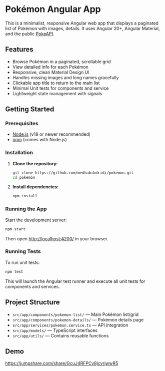 # Pokémon Angular App

This is a minimalist, responsive Angular web app that displays a paginated list of Pokémon with images, details. It uses Angular 20+, Angular Material, and the public [PokeAPI](https://pokeapi.co/).

## Features

- Browse Pokémon in a paginated, scrollable grid
- View detailed info for each Pokémon
- Responsive, clean Material Design UI
- Handles missing images and long names gracefully
- Clickable app title to return to the main list
- Minimal Unit tests for components and service
- Lightweight state management with signals 

## Getting Started

### Prerequisites

- [Node.js](https://nodejs.org/) (v18 or newer recommended)
- [npm](https://www.npmjs.com/) (comes with Node.js)

### Installation

1. **Clone the repository:**
   ```bash
   git clone https://github.com/medhabibdridi/pokemon.git
   cd pokemon
   ```
2. **Install dependencies:**
   ```bash
   npm install
   ```

### Running the App

Start the development server:

```bash
npm start
```

Then open [http://localhost:4200/](http://localhost:4200/) in your browser.

### Running Tests

To run unit tests:

```bash
npm test
```

This will launch the Angular test runner and execute all unit tests for components and services.

## Project Structure

- `src/app/components/pokemon-list/` — Main Pokémon list/grid
- `src/app/components/pokemon-details/` — Pokémon details page
- `src/app/services/pokemon.service.ts` — API integration
- `src/app/models/` — TypeScript interfaces
- `src/app/utils/` — Contains reusable functions 

## Demo 

https://jumpshare.com/share/GcuJ4RFPCv8jcvrjwwR5
